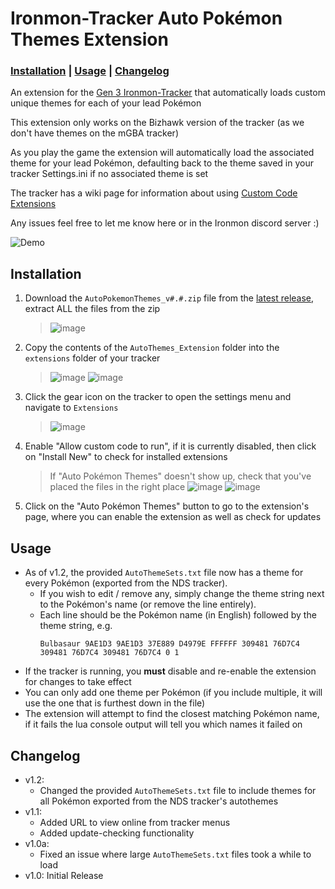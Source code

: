 # Ironmon-Tracker Auto Pokémon Themes Extension

### [Installation](#installation) | [Usage](#usage) | [Changelog](#changelog)

An extension for the [Gen 3 Ironmon-Tracker](https://github.com/besteon/Ironmon-Tracker) that automatically loads custom unique themes for each of your lead Pokémon

This extension only works on the Bizhawk version of the tracker (as we don't have themes on the mGBA tracker)

As you play the game the extension will automatically load the associated theme for your lead Pokémon, defaulting back to the theme saved in your tracker Settings.ini if no associated theme is set

The tracker has a wiki page for information about using [Custom Code Extensions](https://github.com/besteon/Ironmon-Tracker/wiki/Tracker-Add-ons#custom-code-extensions)

Any issues feel free to let me know here or in the Ironmon discord server :) 

![Demo](https://user-images.githubusercontent.com/106463662/217630370-ebc1c5c7-23de-4d4a-99f5-5304ac3c163f.gif)

## Installation

1. Download the `AutoPokemonThemes_v#.#.zip` file from the [latest release](https://github.com/Fellshadow/Ironmon-Tracker-AutoPokemonThemes/releases/latest), extract ALL the files from the zip
   > ![image](https://user-images.githubusercontent.com/106463662/217638699-62103922-83a3-4b7e-8e5f-9c9c83bac97c.png)
2. Copy the contents of the `AutoThemes_Extension` folder into the `extensions` folder of your tracker
   > ![image](https://user-images.githubusercontent.com/106463662/217638418-134923c8-2fb3-4f3f-b85b-cd5c8a3325c0.png)
   > ![image](https://user-images.githubusercontent.com/106463662/217638515-57e0c672-9da4-447c-aaaa-4fc3788a9f09.png)
3. Click the gear icon on the tracker to open the settings menu and navigate to `Extensions`
   > ![image](https://user-images.githubusercontent.com/106463662/217632595-80cd058d-7e43-4b3d-bd33-41654530b1aa.png)
4. Enable "Allow custom code to run", if it is currently disabled, then click on "Install New" to check for installed extensions
   > If "Auto Pokémon Themes" doesn't show up, check that you've placed the files in the right place
   > ![image](https://user-images.githubusercontent.com/106463662/219774930-48234814-5265-4cc0-8d54-548216a94a90.png)
   > ![image](https://github.com/Fellshadow/Ironmon-Tracker-AutoPokemonThemes/assets/106463662/396cb33c-20c4-4696-85c6-a11e82727b3b)
5. Click on the "Auto Pokémon Themes" button to go to the extension's page, where you can enable the extension as well as check for updates

## Usage

- As of v1.2, the provided `AutoThemeSets.txt` file now has a theme for every Pokémon (exported from the NDS tracker).
   - If you wish to edit / remove any, simply change the theme string next to the Pokémon's name (or remove the line entirely).
   - Each line should be the Pokémon name (in English) followed by the theme string, e.g.
     ```
     Bulbasaur 9AE1D3 9AE1D3 37E889 D4979E FFFFFF 309481 76D7C4 309481 76D7C4 309481 76D7C4 0 1
     ```
- If the tracker is running, you **must** disable and re-enable the extension for changes to take effect
- You can only add one theme per Pokémon (if you include multiple, it will use the one that is furthest down in the file)
- The extension will attempt to find the closest matching Pokémon name, if it fails the lua console output will tell you which names it failed on

## Changelog

- v1.2:
   - Changed the provided `AutoThemeSets.txt` file to include themes for all Pokémon exported from the NDS tracker's autothemes
- v1.1:
   - Added URL to view online from tracker menus
   - Added update-checking functionality 
- v1.0a:
   - Fixed an issue where large `AutoThemeSets.txt` files took a while to load
- v1.0: Initial Release
